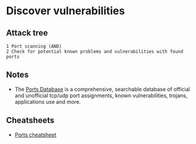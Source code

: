 # Discover vulnerabilities

## Attack tree

```text
1 Port scanning (AND)
2 Check for potential known problems and vulnerabilities with found ports
```
## Notes

* The [Ports Database](https://www.speedguide.net/ports.php) is a comprehensive, searchable database of official and unofficial tcp/udp port assignments, known vulnerabilities, trojans, applications use and more.

## Cheatsheets

* [Ports cheatsheet](cheatsheets:docs/scanning/Ports-cheatsheet)




